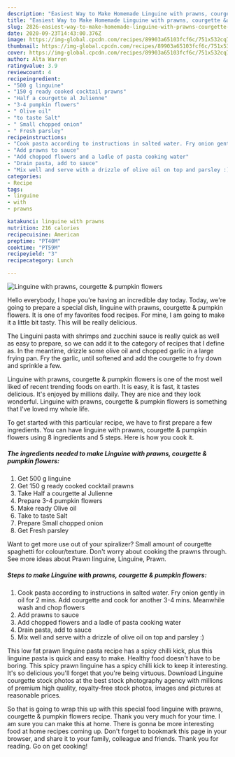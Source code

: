 ```yaml
---
description: "Easiest Way to Make Homemade Linguine with prawns, courgette &amp;amp; pumpkin flowers"
title: "Easiest Way to Make Homemade Linguine with prawns, courgette &amp;amp; pumpkin flowers"
slug: 2826-easiest-way-to-make-homemade-linguine-with-prawns-courgette-and-amp-pumpkin-flowers
date: 2020-09-23T14:43:00.376Z
image: https://img-global.cpcdn.com/recipes/89903a65103fcf6c/751x532cq70/linguine-with-prawns-courgette-pumpkin-flowers-recipe-main-photo.jpg
thumbnail: https://img-global.cpcdn.com/recipes/89903a65103fcf6c/751x532cq70/linguine-with-prawns-courgette-pumpkin-flowers-recipe-main-photo.jpg
cover: https://img-global.cpcdn.com/recipes/89903a65103fcf6c/751x532cq70/linguine-with-prawns-courgette-pumpkin-flowers-recipe-main-photo.jpg
author: Alta Warren
ratingvalue: 3.9
reviewcount: 4
recipeingredient:
- "500 g linguine"
- "150 g ready cooked cocktail prawns"
- "Half a courgette al Julienne"
- "3-4 pumpkin flowers"
- " Olive oil"
- "to taste Salt"
- " Small chopped onion"
- " Fresh parsley"
recipeinstructions:
- "Cook pasta according to instructions in salted water. Fry onion gently in oil for 2 mins. Add courgette and cook for another 3-4 mins. Meanwhile wash and chop flowers"
- "Add prawns to sauce"
- "Add chopped flowers and a ladle of pasta cooking water"
- "Drain pasta, add to sauce"
- "Mix well and serve with a drizzle of olive oil on top and parsley :)"
categories:
- Recipe
tags:
- linguine
- with
- prawns

katakunci: linguine with prawns 
nutrition: 216 calories
recipecuisine: American
preptime: "PT40M"
cooktime: "PT59M"
recipeyield: "3"
recipecategory: Lunch

---
```



![Linguine with prawns, courgette &amp; pumpkin flowers](https://img-global.cpcdn.com/recipes/89903a65103fcf6c/751x532cq70/linguine-with-prawns-courgette-pumpkin-flowers-recipe-main-photo.jpg)

Hello everybody, I hope you're having an incredible day today. Today, we're going to prepare a special dish, linguine with prawns, courgette &amp; pumpkin flowers. It is one of my favorites food recipes. For mine, I am going to make it a little bit tasty. This will be really delicious.

The Linguini pasta with shrimps and zucchini sauce is really quick as well as easy to prepare, so we can add it to the category of recipes that I define as. In the meantime, drizzle some olive oil and chopped garlic in a large frying pan. Fry the garlic, until softened and add the courgette to fry down and sprinkle a few.

Linguine with prawns, courgette &amp; pumpkin flowers is one of the most well liked of recent trending foods on earth. It is easy, it is fast, it tastes delicious. It's enjoyed by millions daily. They are nice and they look wonderful. Linguine with prawns, courgette &amp; pumpkin flowers is something that I've loved my whole life.


To get started with this particular recipe, we have to first prepare a few ingredients. You can have linguine with prawns, courgette &amp; pumpkin flowers using 8 ingredients and 5 steps. Here is how you cook it.

<!--inarticleads1-->

##### The ingredients needed to make Linguine with prawns, courgette &amp; pumpkin flowers:

1. Get 500 g linguine
1. Get 150 g ready cooked cocktail prawns
1. Take Half a courgette al Julienne
1. Prepare 3-4 pumpkin flowers
1. Make ready  Olive oil
1. Take to taste Salt
1. Prepare  Small chopped onion
1. Get  Fresh parsley


Want to get more use out of your spiralizer? Small amount of courgette spaghetti for colour/texture. Don&#39;t worry about cooking the prawns through. See more ideas about Prawn linguine, Linguine, Prawn. 

<!--inarticleads2-->

##### Steps to make Linguine with prawns, courgette &amp; pumpkin flowers:

1. Cook pasta according to instructions in salted water. Fry onion gently in oil for 2 mins. Add courgette and cook for another 3-4 mins. Meanwhile wash and chop flowers
1. Add prawns to sauce
1. Add chopped flowers and a ladle of pasta cooking water
1. Drain pasta, add to sauce
1. Mix well and serve with a drizzle of olive oil on top and parsley :)


This low fat prawn linguine pasta recipe has a spicy chilli kick, plus this linguine pasta is quick and easy to make. Healthy food doesn&#39;t have to be boring. This spicy prawn linguine has a spicy chilli kick to keep it interesting. It&#39;s so delicious you&#39;ll forget that you&#39;re being virtuous. Download Linguine courgette stock photos at the best stock photography agency with millions of premium high quality, royalty-free stock photos, images and pictures at reasonable prices. 

So that is going to wrap this up with this special food linguine with prawns, courgette &amp; pumpkin flowers recipe. Thank you very much for your time. I am sure you can make this at home. There is gonna be more interesting food at home recipes coming up. Don't forget to bookmark this page in your browser, and share it to your family, colleague and friends. Thank you for reading. Go on get cooking!
